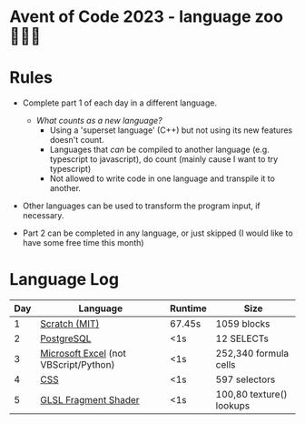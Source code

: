 # Avent of Code 2023 - language zoo 🦒🦏🦓

# Rules

- Complete part 1 of each day in a different language.
  - _What counts as a new language?_
    - Using a 'superset language' (C++) but not using its new features doesn't count.
    - Languages that _can_ be compiled to another language (e.g. typescript to javascript), do count (mainly cause I want to try typescript)
    - Not allowed to write code in one language and transpile it to another.
- Other languages can be used to transform the program input, if necessary.

- Part 2 can be completed in any language, or just skipped (I would like to have some free time this month)

# Language Log

| Day | Language                                  | Runtime | Size        |
| --- | ----------------------------------------- | ------- | ----------- |
| 1   | [Scratch (MIT)](https://scratch.mit.edu/) | 67.45s  | 1059 blocks |
| 2   | [PostgreSQL](https://www.postgresql.org/) | <1s     | 12 SELECTs  |
| 3   | [Microsoft Excel](https://www.microsoft.com/en-gb/microsoft-365/excel) (not VBScript/Python)| <1s | 252,340 formula cells |
| 4   | [CSS](https://developer.mozilla.org/en-US/docs/Web/CSS) | <1s     | 597 selectors  |
| 5   | [GLSL Fragment Shader](https://www.khronos.org/opengl/wiki/Fragment_Shader) | <1s     | 100,80 texture() lookups  |

<!--
# Gallery

![](2023/gallery/day1.jpg)
_day 1 - scratch web UI did not like this many blocks on screen_ -->

